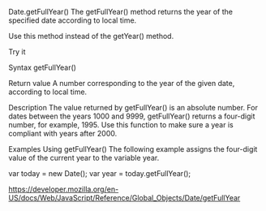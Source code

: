Date.getFullYear()
The getFullYear() method returns the year of the specified date according to local time.

Use this method instead of the getYear() method.

Try it

Syntax
getFullYear()

Return value
A number corresponding to the year of the given date, according to local time.

Description
The value returned by getFullYear() is an absolute number. For dates between the years 1000 and 9999, getFullYear() returns a four-digit number, for example, 1995. Use this function to make sure a year is compliant with years after 2000.

Examples
Using getFullYear()
The following example assigns the four-digit value of the current year to the variable year.

var today = new Date();
var year = today.getFullYear();

https://developer.mozilla.org/en-US/docs/Web/JavaScript/Reference/Global_Objects/Date/getFullYear
